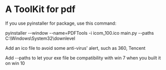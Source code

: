 # A ToolKit for pdf

If you use pyinstaller for package, use this command:

pyinstaller --window --name=PDFTools -i icom_100.ico main.py --paths C:\Windows\System32\downlevel

Add an ico file to avoid some anti-virus' alert, such as 360, Tencent

Add --paths to let your exe file be compatibility with win 7 when you built it on win 10
